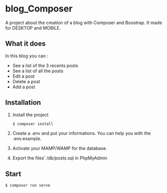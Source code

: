 # blog_Composer
A project about the creation of a blog with Composer and Boostrap. It made for DESKTOP and MOBILE.

## What it does

In this blog you can :

- See a list of the 3 recents posts
- See a list of all the posts
- Edit a post
- Delete a post
- Add a post

## Installation

1. Install the project

    ```bash
    $ composer install
    ```
    
2. Create a .env and put your informations. You can help you with the .env.example.

3. Activate your MAMP/WAMP for the database.

4. Export the files' /db/posts.sql in PhpMyAdmin

## Start

    $ composer run serve


